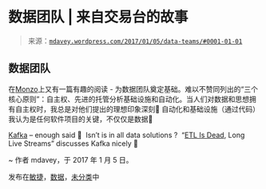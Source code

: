 <!--yml

类别：未分类

日期：2024-05-18 05:28:35

-->

# 数据团队 | 来自交易台的故事

> 来源：[`mdavey.wordpress.com/2017/01/05/data-teams/#0001-01-01`](https://mdavey.wordpress.com/2017/01/05/data-teams/#0001-01-01)

## 数据团队

在[Monzo](https://monzo.com/blog/2016/11/30/laying-the-foundation-for-a-data-team/)上又有一篇有趣的阅读 - 为数据团队奠定基础。难以不赞同列出的“三个核心原则”：自主权、先进的托管分析基础设施和自动化。当人们对数据和思想拥有自主权时，我总是对他们提出的理想印象深刻🙂 自动化和基础设施（通过代码）我认为是任何软件项目的关键，不仅仅是数据🙂

[Kafka](https://monzo.com/blog/2016/09/19/building-a-modern-bank-backend/) – enough said 🙂  Isn’t is in all data solutions ?  “[ETL Is Dead](https://www.infoq.com/presentations/etl-streams), Long Live Streams” discusses Kafka nicely 🙂

~ 作者 mdavey，于 2017 年 1 月 5 日。

发布在[敏捷](https://mdavey.wordpress.com/category/agile/)，[数据](https://mdavey.wordpress.com/category/data/)，[未分类](https://mdavey.wordpress.com/category/uncategorized/)中
